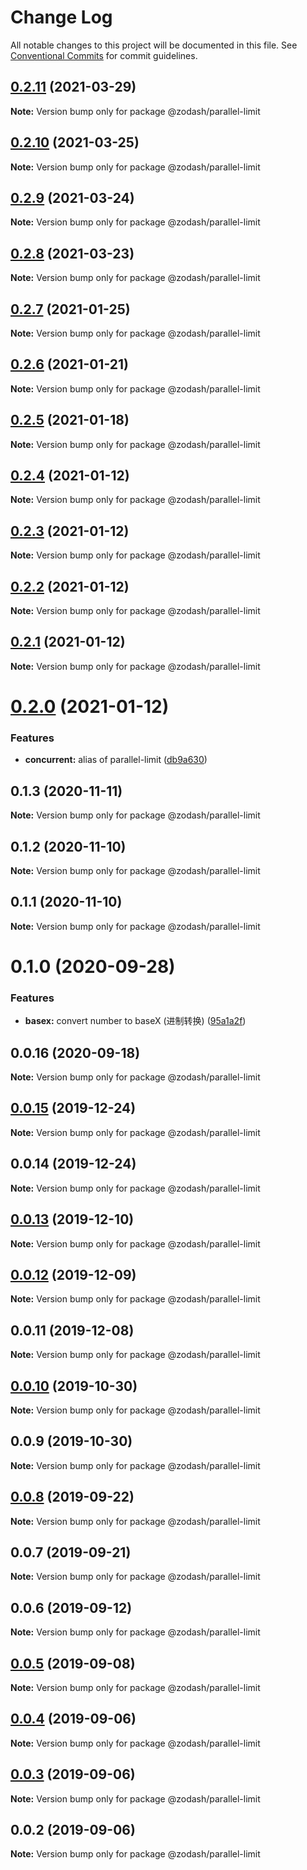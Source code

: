 # Change Log

All notable changes to this project will be documented in this file.
See [Conventional Commits](https://conventionalcommits.org) for commit guidelines.

## [0.2.11](https://github.com/zcorky/zodash/compare/@zodash/parallel-limit@0.2.10...@zodash/parallel-limit@0.2.11) (2021-03-29)

**Note:** Version bump only for package @zodash/parallel-limit





## [0.2.10](https://github.com/zcorky/zodash/compare/@zodash/parallel-limit@0.2.9...@zodash/parallel-limit@0.2.10) (2021-03-25)

**Note:** Version bump only for package @zodash/parallel-limit





## [0.2.9](https://github.com/zcorky/zodash/compare/@zodash/parallel-limit@0.2.8...@zodash/parallel-limit@0.2.9) (2021-03-24)

**Note:** Version bump only for package @zodash/parallel-limit





## [0.2.8](https://github.com/zcorky/zodash/compare/@zodash/parallel-limit@0.2.7...@zodash/parallel-limit@0.2.8) (2021-03-23)

**Note:** Version bump only for package @zodash/parallel-limit





## [0.2.7](https://github.com/zcorky/zodash/compare/@zodash/parallel-limit@0.2.6...@zodash/parallel-limit@0.2.7) (2021-01-25)

**Note:** Version bump only for package @zodash/parallel-limit





## [0.2.6](https://github.com/zcorky/zodash/compare/@zodash/parallel-limit@0.2.5...@zodash/parallel-limit@0.2.6) (2021-01-21)

**Note:** Version bump only for package @zodash/parallel-limit





## [0.2.5](https://github.com/zcorky/zodash/compare/@zodash/parallel-limit@0.2.4...@zodash/parallel-limit@0.2.5) (2021-01-18)

**Note:** Version bump only for package @zodash/parallel-limit





## [0.2.4](https://github.com/zcorky/zodash/compare/@zodash/parallel-limit@0.2.3...@zodash/parallel-limit@0.2.4) (2021-01-12)

**Note:** Version bump only for package @zodash/parallel-limit





## [0.2.3](https://github.com/zcorky/zodash/compare/@zodash/parallel-limit@0.2.2...@zodash/parallel-limit@0.2.3) (2021-01-12)

**Note:** Version bump only for package @zodash/parallel-limit





## [0.2.2](https://github.com/zcorky/zodash/compare/@zodash/parallel-limit@0.2.1...@zodash/parallel-limit@0.2.2) (2021-01-12)

**Note:** Version bump only for package @zodash/parallel-limit





## [0.2.1](https://github.com/zcorky/zodash/compare/@zodash/parallel-limit@0.2.0...@zodash/parallel-limit@0.2.1) (2021-01-12)

**Note:** Version bump only for package @zodash/parallel-limit





# [0.2.0](https://github.com/zcorky/zodash/compare/@zodash/parallel-limit@0.1.3...@zodash/parallel-limit@0.2.0) (2021-01-12)


### Features

* **concurrent:** alias of parallel-limit ([db9a630](https://github.com/zcorky/zodash/commit/db9a63046318e399677e011a411b41716619eb32))





## 0.1.3 (2020-11-11)

**Note:** Version bump only for package @zodash/parallel-limit





## 0.1.2 (2020-11-10)

**Note:** Version bump only for package @zodash/parallel-limit





## 0.1.1 (2020-11-10)

**Note:** Version bump only for package @zodash/parallel-limit





# 0.1.0 (2020-09-28)


### Features

* **basex:** convert number to baseX (进制转换) ([95a1a2f](https://github.com/zcorky/zodash/commit/95a1a2f361d73de5caa3b8e297c1643e97e40983))





## 0.0.16 (2020-09-18)

**Note:** Version bump only for package @zodash/parallel-limit





## [0.0.15](https://github.com/zcorky/zodash/compare/@zodash/parallel-limit@0.0.14...@zodash/parallel-limit@0.0.15) (2019-12-24)

**Note:** Version bump only for package @zodash/parallel-limit





## 0.0.14 (2019-12-24)

**Note:** Version bump only for package @zodash/parallel-limit





## [0.0.13](https://github.com/zcorky/zodash/compare/@zodash/parallel-limit@0.0.12...@zodash/parallel-limit@0.0.13) (2019-12-10)

**Note:** Version bump only for package @zodash/parallel-limit





## [0.0.12](https://github.com/zcorky/zodash/compare/@zodash/parallel-limit@0.0.11...@zodash/parallel-limit@0.0.12) (2019-12-09)

**Note:** Version bump only for package @zodash/parallel-limit





## 0.0.11 (2019-12-08)

**Note:** Version bump only for package @zodash/parallel-limit





## [0.0.10](https://github.com/zcorky/zodash/compare/@zodash/parallel-limit@0.0.9...@zodash/parallel-limit@0.0.10) (2019-10-30)

**Note:** Version bump only for package @zodash/parallel-limit





## 0.0.9 (2019-10-30)

**Note:** Version bump only for package @zodash/parallel-limit





## [0.0.8](https://github.com/zcorky/zodash/compare/@zodash/parallel-limit@0.0.7...@zodash/parallel-limit@0.0.8) (2019-09-22)

**Note:** Version bump only for package @zodash/parallel-limit





## 0.0.7 (2019-09-21)

**Note:** Version bump only for package @zodash/parallel-limit





## 0.0.6 (2019-09-12)

**Note:** Version bump only for package @zodash/parallel-limit





## [0.0.5](https://github.com/zcorky/zodash/compare/@zodash/parallel-limit@0.0.4...@zodash/parallel-limit@0.0.5) (2019-09-08)

**Note:** Version bump only for package @zodash/parallel-limit





## [0.0.4](https://github.com/zcorky/zodash/compare/@zodash/parallel-limit@0.0.3...@zodash/parallel-limit@0.0.4) (2019-09-06)

**Note:** Version bump only for package @zodash/parallel-limit





## [0.0.3](https://github.com/zcorky/zodash/compare/@zodash/parallel-limit@0.0.2...@zodash/parallel-limit@0.0.3) (2019-09-06)

**Note:** Version bump only for package @zodash/parallel-limit





## 0.0.2 (2019-09-06)

**Note:** Version bump only for package @zodash/parallel-limit

